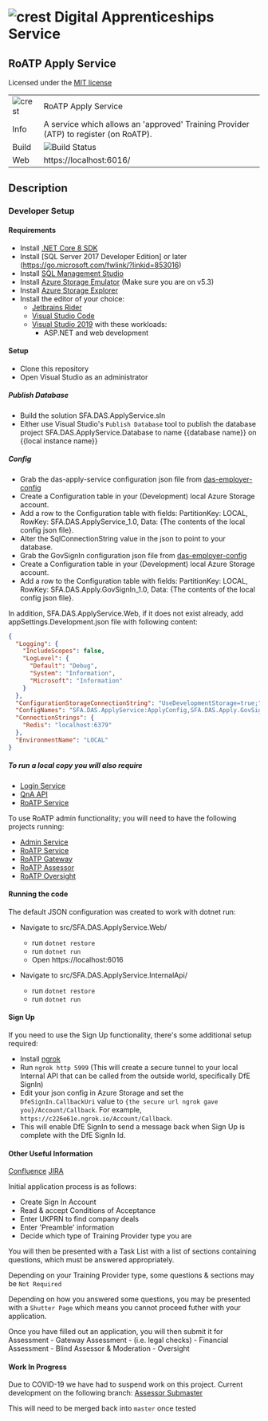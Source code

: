# ![crest](https://assets.publishing.service.gov.uk/government/assets/crests/org_crest_27px-916806dcf065e7273830577de490d5c7c42f36ddec83e907efe62086785f24fb.png) Digital Apprenticeships Service

##  RoATP Apply Service
Licensed under the [MIT license](https://github.com/SkillsFundingAgency/das-apply-service/blob/master/LICENSE)

|               |               |
| ------------- | ------------- |
|![crest](https://assets.publishing.service.gov.uk/government/assets/crests/org_crest_27px-916806dcf065e7273830577de490d5c7c42f36ddec83e907efe62086785f24fb.png)|RoATP Apply Service|
| Info | A service which allows an 'approved' Training Provider (ATP) to register (on RoATP). |
| Build |![Build Status](https://sfa-gov-uk.visualstudio.com/_apis/public/build/definitions/c39e0c0b-7aff-4606-b160-3566f3bbce23/831/badge) |
| Web | https://localhost:6016/ |

## Description

### Developer Setup

#### Requirements

- Install [.NET Core 8 SDK](https://www.microsoft.com/net/download)
- Install [SQL Server 2017 Developer Edition] or later (https://go.microsoft.com/fwlink/?linkid=853016)
- Install [SQL Management Studio](https://docs.microsoft.com/en-us/sql/ssms/download-sql-server-management-studio-ssms)
- Install [Azure Storage Emulator](https://go.microsoft.com/fwlink/?linkid=717179&clcid=0x409) (Make sure you are on v5.3)
- Install [Azure Storage Explorer](http://storageexplorer.com/)
- Install the editor of your choice:
  - [Jetbrains Rider](https://www.jetbrains.com/rider/)
  - [Visual Studio Code](https://code.visualstudio.com/)
  - [Visual Studio 2019](https://www.visualstudio.com/downloads/) with these workloads:
    - ASP.NET and web development

#### Setup

- Clone this repository
- Open Visual Studio as an administrator

##### Publish Database
- Build the solution SFA.DAS.ApplyService.sln
- Either use Visual Studio's `Publish Database` tool to publish the database project SFA.DAS.ApplyService.Database to name {{database name}} on {{local instance name}}

##### Config

- Grab the das-apply-service configuration json file from [das-employer-config](https://github.com/SkillsFundingAgency/das-employer-config/blob/master/das-apply-service/SFA.DAS.ApplyService.json)
- Create a Configuration table in your (Development) local Azure Storage account.
- Add a row to the Configuration table with fields: PartitionKey: LOCAL, RowKey: SFA.DAS.ApplyService_1.0, Data: {The contents of the local config json file}.
- Alter the SqlConnectionString value in the json to point to your database.
- Grab the GovSignIn configuration json file from [das-employer-config](https://github.com/SkillsFundingAgency/das-employer-config/blob/master/das-shared-config/SFA.DAS.Apply.GovSignIn.json)
- Create a Configuration table in your (Development) local Azure Storage account.
- Add a row to the Configuration table with fields: PartitionKey: LOCAL, RowKey: SFA.DAS.Apply.GovSignIn_1.0, Data: {The contents of the local config json file}.

In addition, SFA.DAS.ApplyService.Web, if it does not exist already, add appSettings.Development.json file with following content:
```json
{
  "Logging": {
    "IncludeScopes": false,
    "LogLevel": {
      "Default": "Debug",
      "System": "Information",
      "Microsoft": "Information"
    }
  },
  "ConfigurationStorageConnectionString": "UseDevelopmentStorage=true;",
  "ConfigNames": "SFA.DAS.ApplyService:ApplyConfig,SFA.DAS.Apply.GovSignIn",
  "ConnectionStrings": {
    "Redis": "localhost:6379"
  },
  "EnvironmentName": "LOCAL"
}
```

##### To run a local copy you will also require 

- [Login Service](https://github.com/SkillsFundingAgency/das-login-service)
- [QnA API](https://github.com/SkillsFundingAgency/das-qna-api)
- [RoATP Service](https://github.com/SkillsFundingAgency/das-roatp-service)

To use RoATP admin functionality; you will need to have the following projects running:

- [Admin Service](https://github.com/SkillsFundingAgency/das-admin-service)
- [RoATP Service](https://github.com/SkillsFundingAgency/das-roatp-service)
- [RoATP Gateway](https://github.com/SkillsFundingAgency/das-roatp-gateway)
- [RoATP Assessor](https://github.com/SkillsFundingAgency/das-roatp-assessor)
- [RoATP Oversight](https://github.com/SkillsFundingAgency/das-roatp-oversight)

#### Running the code

The default JSON configuration was created to work with dotnet run:

- Navigate to src/SFA.DAS.ApplyService.Web/
  - run `dotnet restore`
  - run `dotnet run`
  - Open https://localhost:6016

- Navigate to src/SFA.DAS.ApplyService.InternalApi/
  - run `dotnet restore`
  - run `dotnet run`

#### Sign Up

If you need to use the Sign Up functionality, there's some additional setup required:

- Install [ngrok](https://ngrok.com/)
- Run `ngrok http 5999` (This will create a secure tunnel to your local Internal API that can be called from the outside world, specifically DfE SignIn)
- Edit your json config in Azure Storage and set the `DfeSignIn.CallbackUri` value to `{the secure url ngrok gave you}/Account/Callback`. For example, `https://c226e61e.ngrok.io/Account/Callback`.
- This will enable DfE SignIn to send a message back when Sign Up is complete with the DfE SignIn Id.

#### Other Useful Information
[Confluence](https://skillsfundingagency.atlassian.net/wiki/spaces/NDL/pages/304644526/Register+of+Apprenticeship+Training+Providers+RoATP)
[JIRA](https://skillsfundingagency.atlassian.net/secure/RapidBoard.jspa?projectKey=APR&rapidView=453)

Initial application process is as follows:
  - Create Sign In Account
  - Read & accept Conditions of Acceptance
  - Enter UKPRN to find company deals
  - Enter 'Preamble' information
  - Decide which type of Training Provider type you are

You will then be presented with a Task List with a list of sections containing questions, which must be answered appropriately.

Depending on your Training Provider type, some questions & sections may be `Not Required`

Depending on how you answered some questions, you may be presented with a `Shutter Page` which means you cannot proceed futher with your application.

Once you have filled out an application, you will then submit it for Assessment
	- Gateway Assessment - (i.e. legal checks)
	- Financial Assessment
	- Blind Assessor & Moderation
	- Oversight
	
#### Work In Progress
Due to COVID-19 we have had to suspend work on this project. Current development on the following branch:
[Assessor Submaster](https://github.com/SkillsFundingAgency/das-apply-service/tree/Assessor_Submaster)

This will need to be merged back into `master` once tested
